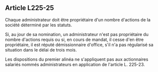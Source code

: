Article L225-25
----
Chaque administrateur doit être propriétaire d'un nombre d'actions de la société
déterminé par les statuts.

Si, au jour de sa nomination, un administrateur n'est pas propriétaire du nombre
d'actions requis ou si, en cours de mandat, il cesse d'en être propriétaire, il
est réputé démissionnaire d'office, s'il n'a pas régularisé sa situation dans le
délai de trois mois.

Les dispositions du premier alinéa ne s'appliquent pas aux actionnaires salariés
nommés administrateurs en application de l'article L. 225-23.
